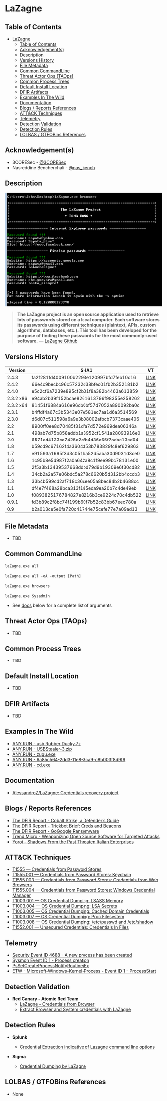# LaZagne

## Table of Contents

- [LaZagne](#lazagne)
  - [Table of Contents](#table-of-contents)
  - [Acknowledgement(s)](#acknowledgements)
  - [Description](#description)
  - [Versions History](#versions-history)
  - [File Metadata](#file-metadata)
  - [Common CommandLine](#common-commandline)
  - [Threat Actor Ops (TAOps)](#threat-actor-ops-taops)
  - [Common Process Trees](#common-process-trees)
  - [Default Install Location](#default-install-location)
  - [DFIR Artifacts](#dfir-artifacts)
  - [Examples In The Wild](#examples-in-the-wild)
  - [Documentation](#documentation)
  - [Blogs / Reports References](#blogs--reports-references)
  - [ATT&CK Techniques](#attck-techniques)
  - [Telemetry](#telemetry)
  - [Detection Validation](#detection-validation)
  - [Detection Rules](#detection-rules)
  - [LOLBAS / GTFOBins References](#lolbas--gtfobins-references)

## Acknowledgement(s)

- 3CORESec - [@3CORESec](https://twitter.com/3CORESec)
- Nasreddine Bencherchali - [@nas_bench](https://twitter.com/nas_bench)

## Description

<p align="center"><img src="/Images/Screenshots/LaZagne.png"></p>

> **The LaZagne project is an open source application used to retrieve lots of passwords stored on a local computer. Each software stores its passwords using different techniques (plaintext, APIs, custom algorithms, databases, etc.). This tool has been developed for the purpose of finding these passwords for the most commonly-used software.** — [LaZagne Github](https://github.com/AlessandroZ/LaZagne/)

## Versions History

| Version | SHA1                                     | VT                                                                                                                   |
|---------|------------------------------------------|----------------------------------------------------------------------------------------------------------------------|
| 2.4.3    | fa2f281fd4009100b2293e120997bfd7feb10c16 | [LINK](https://www.virustotal.com/gui/file/ed2f501408a7a6e1a854c29c4b0bc5648a6aa8612432df829008931b3e34bf56)                                                                                                             |
| 2.4.2    | 66e4c9becbc96c57232d38bfec01fb2b352181b2 | [LINK](https://www.virustotal.com/gui/file/5a2e947aace9e081ecd2cfa7bc2e485528238555c7eeb6bcca560576d4750a50)                                                                                                             |
| 2.4.0    | e5c2cf6a7239e895cf2b01f8a382b4463a613859 | [LINK](https://www.virustotal.com/gui/file/c03ef8106c58c8980b7859e0a8ee2363d70e2b7f1346356127c826faf2c0caa3)                                                                                                             |
| 2.3.2 x86    | e94ab2b39f152bcae8261613796f98355e258262 | [LINK](https://www.virustotal.com/gui/file/709df1bbd0a5b15e8f205b2854204e8caf63f78203e3b595e0e66c918ec23951)                                                                                                             |
| 2.3.2 x64    | 81451f6884a616e96cb0bf57d7052a890092ba0c | [LINK](https://www.virustotal.com/gui/file/d5fa28cbf3a73ac20d908acedfce3849477648e37391e8e926ec2e7933f175a0)                                                                                                             |
| 2.3.1    | b4ffdf4a67c3b5343e07e581ec7aa1d6a3514569 | [LINK](https://www.virustotal.com/gui/file/6095c89d2fc86b215a1fe2d1848862d03736c9e91d4f3aa7009fb0837c1263b5)                                                                                                             |
| 2.3.0    | d6d07c511598a6a9e3b08002afbcb7373caae406 | [LINK](https://www.virustotal.com/gui/file/058d4efce1007e6cfb7a4e0ff9fee7e0b5172a2e0059d21d876d40e4ec2d90ae)                                                                                                             |
| 2.2    | 8900ff0ee8d70485f31dfa7d572e969dea06346a | [LINK](https://www.virustotal.com/gui/file/9485a1630d9283d7efee3828fca32d72cfcb3fb1e91015a9753df09a21f14da2)                                                                                                             |
| 2.1    | 498ab7d75b858addb1a3952cf1541a28093916e0 | [LINK](https://www.virustotal.com/gui/file/6b6bd8516840b60faac26c3f40e50ab616e7428e763fd61f6299da2843743422)                                                                                                             |
| 2.0    | 6571ad4133ca7425d2cfb4d36c65f7aebe13ed94 | [LINK](https://www.virustotal.com/gui/file/5d953d887abf65fa7c8d3a2336b6ec8e510b1019819e93a6cfc0d767b0c89a4c)                                                                                                             |
| 1.8    | b59cd9c67162f4a3604353b783829fc8ef629863 | [LINK](https://www.virustotal.com/gui/file/87e2cf4aa266212aa8cf1b1c98ae905c7bac40a6fc21b8e821ffe88cf9234586)                                                                                                             |
| 1.7    | e91593a1695f3d3c051ba52d5aba30d9031d3ce0 | [LINK](https://www.virustotal.com/gui/file/3f6e8dea07b6e87182b3068868746e5054123a7c86e04d775292af7ffd1ce9b4)                                                                                                             |
| 1.6    | 1c95b8e5d987f2a0a642a8c1f9ee99bc78131e00 | [LINK](https://www.virustotal.com/gui/file/a64f99909adf9f29e74524eb592a1efd7f70e1fb11abc305799e9dcbc8c43f84)                                                                                                             |
| 1.5    | 2f5a3b13439537668ddbd79d9b19309e6f30cd82 | [LINK](https://www.virustotal.com/gui/file/f3c7fd842f9391f64bb739d56558c54d5e239211069ed6592ece5c281129a273)                                                                                                             |
| 1.4    | 34cb2a2a57e06bdc5a278c6620b5d312bb4cccb3 | [LINK](https://www.virustotal.com/gui/file/5b0a0f4e24637b56bc6734cc8be8417ddbd8964511429888df331d00bd834155)                                                                                                             |
| 1.3    | 33b4b599cd2af718c36cee05a8bec84b2b4688cc | [LINK](https://www.virustotal.com/gui/file/b6b1115f75a124e4cf9dd776f13ed5883e1a3de96610c97645bed6770a541aec)                                                                                                             |
| 1.1    | df4e7f468a28bca313f185eda9ea20b7c4de49eb | [LINK](https://www.virustotal.com/gui/file/82fdbbb6897d76ed4ac8e0d6341f31d2cedbcce43c219d27940f0092befeb56e)                                                                                                             |
| 1.0    | f0893825176784827e8216b3ce9224c70c4db522 | [LINK](https://www.virustotal.com/gui/file/e3a61e9cf23cd2dcb54056aa1daa5381bd9b8d3a7e5d38c8bbd14a9e2c368a2d)                                                                                                             |
| 0.9.1    | fd3b89c2f8bc74f199b60f7b52c83bb67eec780a | [LINK](https://www.virustotal.com/gui/file/398ca467689d459a370ea4c1d454638feda4f75433b54a81de8f3c69719d9380)                                                                                                             |
| 0.9    | b2a013ce5e0fa720c41744e75cefe77e7a09ad13 | [LINK](https://www.virustotal.com/gui/file/9c89a4750109bbf1362afe937daacbb55ef4aa9440f934c3175f0b07ce7845a0)                                                                                                             |

## File Metadata

- TBD

## Common CommandLine

```batch
laZagne.exe all

laZagne.exe all -oA -output [Path]

laZagne.exe browsers

laZagne.exe Sysadmin
```

- See [docs](#documentation) below for a complete list of arguments

## Threat Actor Ops (TAOps)

- TBD

## Common Process Trees

- TBD

## Default Install Location

- TBD

## DFIR Artifacts

- TBD

## Examples In The Wild

- [ANY.RUN - usb Rubber Ducky.7z](https://app.any.run/tasks/d1186820-0a66-425a-a064-9fd69ac269f9/)
- [ANY.RUN - USBStealer-3.zip](https://app.any.run/tasks/62056621-8b6a-4351-887f-fa3ce2bdb7d0/)
- [ANY.RUN - zugu.exe](https://app.any.run/tasks/417c7dee-3da6-4e1b-a9d5-2dafc953eb1d/)
- [ANY.RUN - 6a85c564-2dd3-11e8-8ca9-c8b003f8d9f9](https://app.any.run/tasks/c7fdc9bd-93bf-46cc-9413-3dc38cc2bdfb/)
- [ANY.RUN - cd.exe](https://app.any.run/tasks/3db0de8e-b9a9-4443-93fe-bc0c9e4299a2/)

## Documentation

- [AlessandroZ/LaZagne: Credentials recovery project](https://github.com/AlessandroZ/LaZagne/)

## Blogs / Reports References

- [The DFIR Report  - Cobalt Strike, a Defender’s Guide](https://thedfirreport.com/2021/08/29/cobalt-strike-a-defenders-guide/)
- [The DFIR Report  - Trickbot Brief: Creds and Beacons](https://thedfirreport.com/2021/05/02/trickbot-brief-creds-and-beacons/)
- [The DFIR Report  - GoGoogle Ransomware](https://thedfirreport.com/2020/04/04/gogoogle-ransomware/)
- [Trend Micro - Weaponizing Open Source Software for Targeted Attacks](https://www.trendmicro.com/en_us/research/20/k/weaponizing-open-source-software-for-targeted-attacks.html)
- [Yoroi - Shadows From the Past Threaten Italian Enterprises](https://yoroi.company/research/shadows-from-the-past-threaten-italian-enterprises/)

## ATT&CK Techniques

- [T1555 — Credentials from Password Stores](https://attack.mitre.org/techniques/T1555/)
- [T1555.001 — Credentials from Password Stores: Keychain](https://attack.mitre.org/techniques/T1555/001/)
- [T1555.003 — Credentials from Password Stores: Credentials from Web Browsers](https://attack.mitre.org/techniques/T1555/003/)
- [T1555.004 — Credentials from Password Stores: Windows Credential Manager](https://attack.mitre.org/techniques/T1555/004/)
- [T1003.001 — OS Credential Dumping: LSASS Memory](https://attack.mitre.org/techniques/T1003/001/)
- [T1003.004 — OS Credential Dumping: LSA Secrets](https://attack.mitre.org/techniques/T1003/004/)
- [T1003.005 — OS Credential Dumping: Cached Domain Credentials](https://attack.mitre.org/techniques/T1003/005/)
- [T1003.007 — OS Credential Dumping: Proc Filesystem](https://attack.mitre.org/techniques/T1003/007/)
- [T1003.008 — OS Credential Dumping: /etc/passwd and /etc/shadow](https://attack.mitre.org/techniques/T1003/008/)
- [T1552.001 — Unsecured Credentials: Credentials In Files](https://attack.mitre.org/techniques/T1552/001/)

## Telemetry

- [Security Event ID 4688 - A new process has been created](https://www.ultimatewindowssecurity.com/securitylog/encyclopedia/event.aspx?eventID=4688)
- [Sysmon Event ID 1 - Process creation](https://www.ultimatewindowssecurity.com/securitylog/encyclopedia/event.aspx?eventid=90001)
- [PsSetCreateProcessNotifyRoutine/Ex](https://docs.microsoft.com/en-us/windows-hardware/drivers/ddi/ntddk/nf-ntddk-pssetcreateprocessnotifyroutineex)
- [ETW - Microsoft-Windows-Kernel-Process - Event ID 1 - ProcessStart](https://github.com/nasbench/EVTX-ETW-Resources)

## Detection Validation

- **Red Canary - Atomic Red Team**
  - [LaZagne - Credentials from Browser](https://github.com/redcanaryco/atomic-red-team/blob/master/atomics/T1555.003/T1555.003.md#atomic-test-3---lazagne---credentials-from-browser)
  - [Extract Browser and System credentials with LaZagne](https://github.com/redcanaryco/atomic-red-team/blob/master/atomics/T1552.001/T1552.001.md#atomic-test-1---extract-browser-and-system-credentials-with-lazagne)

## Detection Rules

- **Splunk**
  - [Credential Extraction indicative of Lazagne command line options](https://research.splunk.com/endpoint/credential_extraction_indicative_of_lazagne_command_line_options/)

- **Sigma**
  - [Credential Dumping by LaZagne](https://github.com/SigmaHQ/sigma/blob/master/rules/windows/process_access/sysmon_lazagne_cred_dump_lsass_access.yml)

## LOLBAS / GTFOBins References

- None
